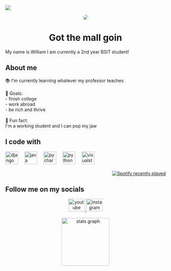 ![](https://komarev.com/ghpvc/?williamladrera=williamladrera&label=MGA+CHISMOSA)
<div align="center">
  <img src="https://github.com/williamladrera/williamladrera/assets/162937992/288a7201-55fd-4040-8fff-6443e543afa4" style="border-radius: 50%;" />
</div>

<h1 align="center">Got the mall goin</h1>

<p align="left">My name is William I am currently a 2nd year BSIT student!</p>

<h2 align="left">About me</h2>

<p align="left">📚 I'm currently learning whatever my professor teaches<br><br>🎯 Goals:<br>- finish college<br>- work abroad<br>- be rich and thrive<br><br>🎲 Fun fact: <br>I'm a working student and I can pop my jaw</p>

<h2 align="left">I code with</h2>

<div align="left">
  <img src="https://cdn.jsdelivr.net/gh/devicons/devicon/icons/django/django-plain.svg" height="40" alt="django logo"  />
  <img width="12" />
  <img src="https://cdn.jsdelivr.net/gh/devicons/devicon/icons/java/java-original.svg" height="40" alt="java logo"  />
  <img width="12" />
  <img src="https://cdn.jsdelivr.net/gh/devicons/devicon/icons/pycharm/pycharm-original.svg" height="40" alt="pycharm logo"  />
  <img width="12" />
  <img src="https://cdn.jsdelivr.net/gh/devicons/devicon/icons/python/python-original.svg" height="40" alt="python logo"  />
  <img width="12" />
  <img src="https://cdn.jsdelivr.net/gh/devicons/devicon/icons/visualstudio/visualstudio-plain.svg" height="40" alt="visualstudio logo"  />
</div>

<br clear="both">

<div align="right">
  <a href="https://open.spotify.com/user/6w139pztq8lux3eo9rcx87klq" target="_blank">
    <img src="https://spotify-recently-played-readme.vercel.app/api?user=6w139pztq8lux3eo9rcx87klq&count=5&unique=false" alt="Spotify recently played"  />
  </a>
</div>

<h2 align="left">Follow me on my socials</h2>

<div align="center">
  <a href="https://www.youtube.com/channel/UCUWnRI-a8MpGDrrYKHYuL1g" target="_blank">
    <img src="https://raw.githubusercontent.com/maurodesouza/profile-readme-generator/master/src/assets/icons/social/youtube/default.svg" width="52" height="40" alt="youtube logo"  />
  </a>
  <a href="https://www.instagram.com/whimkhun/" target="_blank">
    <img src="https://raw.githubusercontent.com/maurodesouza/profile-readme-generator/master/src/assets/icons/social/instagram/default.svg" width="52" height="40" alt="instagram logo"  />
  </a>
</div>

<br clear="both">

<div align="center">
  <img src="https://github-readme-stats.vercel.app/api?username=williamladrera&hide_title=false&hide_rank=false&show_icons=true&include_all_commits=true&count_private=true&disable_animations=false&theme=dracula&locale=en&hide_border=false&order=1" height="150" alt="stats graph"  />
</div>
